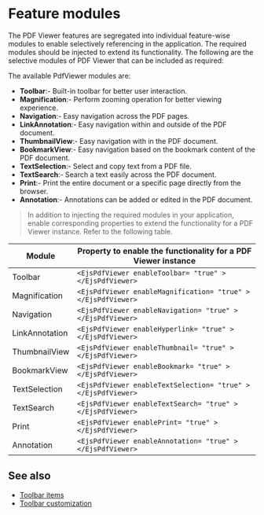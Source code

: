 # Feature modules

The PDF Viewer features are segregated into individual feature-wise modules to enable selectively referencing in the application. The required modules should be injected to extend its functionality. The following are the selective modules of PDF Viewer that can be included as required:

The available PdfViewer modules are:

* **Toolbar**:- Built-in toolbar for better user interaction.
* **Magnification**:- Perform zooming operation for better viewing experience.
* **Navigation**:- Easy navigation across the PDF pages.
* **LinkAnnotation**:- Easy navigation within and outside of the PDF document.
* **ThumbnailView**:- Easy navigation with in the PDF document.
* **BookmarkView**:- Easy navigation based on the bookmark content of the PDF document.
* **TextSelection**:- Select and copy text from a PDF file.
* **TextSearch**:- Search a text easily across the PDF document.
* **Print**:- Print the entire document or a specific page directly from the browser.
* **Annotation**:- Annotations can be added or edited in the PDF document.

>In addition to injecting the required modules in your application, enable corresponding properties to extend the functionality for a PDF Viewer instance.
Refer to the following table.

| Module | Property to enable the functionality for a PDF Viewer instance |
|---|---|
|Toolbar|`<EjsPdfViewer enableToolbar= "true" ></EjsPdfViewer>`|
|Magnification|`<EjsPdfViewer enableMagnification= "true" ></EjsPdfViewer>`|
|Navigation|`<EjsPdfViewer enableNavigation= "true" ></EjsPdfViewer>`|
|LinkAnnotation|`<EjsPdfViewer enableHyperlink= "true" ></EjsPdfViewer>`|
|ThumbnailView|`<EjsPdfViewer enableThumbnail= "true" ></EjsPdfViewer>`|
|BookmarkView|`<EjsPdfViewer enableBookmark= "true" ></EjsPdfViewer>`|
|TextSelection|`<EjsPdfViewer enableTextSelection= "true" ></EjsPdfViewer>`|
|TextSearch|`<EjsPdfViewer enableTextSearch= "true" ></EjsPdfViewer>`|
|Print|`<EjsPdfViewer enablePrint= "true" ></EjsPdfViewer>`|
|Annotation|`<EjsPdfViewer enableAnnotation= "true" ></EjsPdfViewer>`|

## See also

* [Toolbar items](./toolbar)
* [Toolbar customization](./how-to/toolbar-customization)